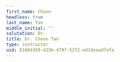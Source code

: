 ```yaml
---
first_name: Choon
headless: true
last_name: Tan
middle_initial: ''
salutation: Dr.
title: Dr. Choon Tan
type: instructor
uid: 81684369-d23b-4797-52f2-ed14eaad7afa
---
```

